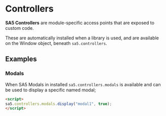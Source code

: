 # Controllers

**SA5 Controllers** are module-specific access points that are exposed to custom code.&#x20;

These are automatically installed when a library is used, and are available on the Window object, beneath `sa5.controllers`.

## Examples&#x20;

### Modals&#x20;

When SA5 Modals in installed `sa5.controllers.modals` is available and can be used to display a specific named modal;&#x20;

```html
<script>
sa5.controllers.modals.display("modal1", true); 
</script>
```





